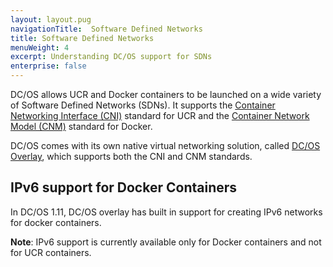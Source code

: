 ```yaml
---
layout: layout.pug
navigationTitle:  Software Defined Networks
title: Software Defined Networks
menuWeight: 4
excerpt: Understanding DC/OS support for SDNs
enterprise: false
---
```



DC/OS allows UCR and Docker containers to be launched on a wide variety of Software Defined Networks (SDNs). It supports the [Container Networking Interface (CNI)](https://github.com/containernetworking/cni) standard for UCR and the [Container Network Model (CNM)](https://github.com/docker/libnetwork/blob/master/docs/design.md) standard for Docker.

DC/OS comes with its own native virtual networking solution, called [DC/OS Overlay](/dcos/1.11/networking/SDN/dcos-overlay/), which supports both the CNI and CNM standards.

## IPv6 support for Docker Containers
In DC/OS 1.11, DC/OS overlay has built in support for creating IPv6 networks for docker containers.

**Note**: IPv6 support is currently available only for Docker containers and not for UCR containers.
